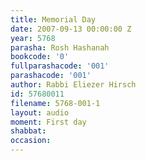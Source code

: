 ```yaml
---
title: Memorial Day
date: 2007-09-13 00:00:00 Z
year: 5768
parasha: Rosh Hashanah
bookcode: '0'
fullparashacode: '001'
parashacode: '001'
author: Rabbi Eliezer Hirsch
id: 57680011
filename: 5768-001-1
layout: audio
moment: First day
shabbat: 
occasion: 
---
```


